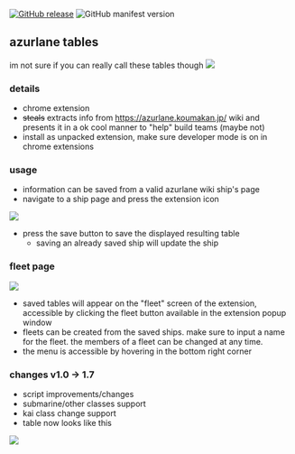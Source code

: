 [![GitHub release](https://img.shields.io/github/release/risonakamo/azltables.svg)](https://github.com/risonakamo/azltables/releases)
![GitHub manifest version](https://img.shields.io/github/manifest-json/v/risonakamo/azltables.svg)

## azurlane tables
im not sure if you can really call these tables though
![](https://i.imgur.com/00kEP4D.png)

### details
- chrome extension
- ~~steals~~ extracts info from https://azurlane.koumakan.jp/ wiki and presents it in a ok cool manner to "help" build teams (maybe not)
- install as unpacked extension, make sure developer mode is on in chrome extensions

### usage
- information can be saved from a valid azurlane wiki ship's page
- navigate to a ship page and press the extension icon

![](https://i.imgur.com/vhT6OYC.png)

- press the save button to save the displayed resulting table
  - saving an already saved ship will update the ship

### fleet page
![](https://i.imgur.com/ARRscXq.png)
- saved tables will appear on the "fleet" screen of the extension, accessible by clicking the fleet button available in the extension popup window
- fleets can be created from the saved ships. make sure to input a name for the fleet. the members of a fleet can be changed at any time.
- the menu is accessible by hovering in the bottom right corner

### changes v1.0 → 1.7
- script improvements/changes
- submarine/other classes support
- kai class change support
- table now looks like this

![](https://i.imgur.com/RHJX7Q7.png)
